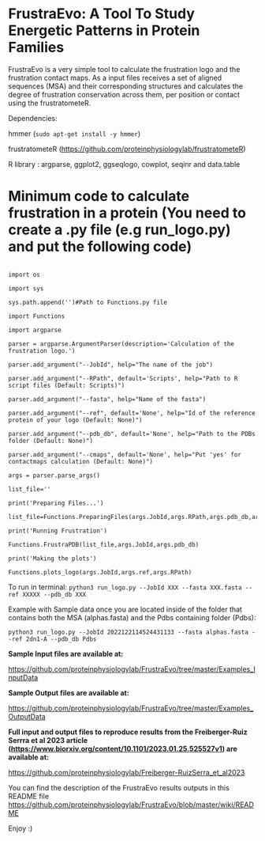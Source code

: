 # FrustraEvo: A Tool To Study Energetic Patterns in Protein Families

FrustraEvo is a very simple tool to calculate the frustration logo and the frustration contact maps. As a input files receives a set of aligned sequences (MSA) and their corresponding structures and calculates the degree of frustration conservation across them, per position or contact using the frustratometeR.

Dependencies:

hmmer (`sudo apt-get install -y hmmer`)

frustratometeR (https://github.com/proteinphysiologylab/frustratometeR)

R library : argparse, ggplot2, ggseqlogo, cowplot, seqinr and data.table

# Minimum code to calculate frustration in a protein (You need to create a .py file (e.g run_logo.py) and put the following code)
```

import os

import sys

sys.path.append('')#Path to Functions.py file

import Functions

import argparse

parser = argparse.ArgumentParser(description='Calculation of the frustration logo.')

parser.add_argument("--JobId", help="The name of the job")

parser.add_argument("--RPath", default='Scripts', help="Path to R script files (Default: Scripts)")

parser.add_argument("--fasta", help="Name of the fasta")

parser.add_argument("--ref", default='None', help="Id of the reference protein of your logo (Default: None)")

parser.add_argument("--pdb_db", default='None', help="Path to the PDBs folder (Default: None)")

parser.add_argument("--cmaps", default='None', help="Put 'yes' for contactmaps calculation (Default: None)")

args = parser.parse_args()

list_file=''

print('Preparing Files...')

list_file=Functions.PreparingFiles(args.JobId,args.RPath,args.pdb_db,args.fasta)

print('Running Frustration')

Functions.FrustraPDB(list_file,args.JobId,args.pdb_db)

print('Making the plots')

Functions.plots_logo(args.JobId,args.ref,args.RPath)

```

To run in terminal: `python3 run_logo.py --JobId XXX --fasta XXX.fasta --ref XXXXX --pdb_db XXX`

Example with Sample data once you are located inside of the folder that contains both the MSA (alphas.fasta) and the Pdbs containing folder (Pdbs): 

`python3 run_logo.py --JobId 2022122114524431133 --fasta alphas.fasta --ref 2dn1-A --pdb_db Pdbs`

**Sample Input files are available at:**

https://github.com/proteinphysiologylab/FrustraEvo/tree/master/Examples_InputData

**Sample Output files are available at:**

https://github.com/proteinphysiologylab/FrustraEvo/tree/master/Examples_OutputData

**Full input and output files to reproduce results from the Freiberger-Ruiz Serrra et al 2023 article (https://www.biorxiv.org/content/10.1101/2023.01.25.525527v1) are available at:**

https://github.com/proteinphysiologylab/Freiberger-RuizSerra_et_al2023

You can find the description of the FrustraEvo results outputs in this README file
https://github.com/proteinphysiologylab/FrustraEvo/blob/master/wiki/README

Enjoy :)
